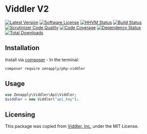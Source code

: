 # Viddler V2
[![Latest Version](https://img.shields.io/github/release/zenapply/php-viddler.svg?style=flat-square)](https://github.com/zenapply/php-viddler/releases)
[![Software License](https://img.shields.io/badge/license-MIT-brightgreen.svg?style=flat-square)](LICENSE.md)
[![HHVM Status](http://hhvm.h4cc.de/badge/zenapply/php-viddler.svg?style=flat-square)](http://hhvm.h4cc.de/package/zenapply/php-viddler)
[![Build Status](https://travis-ci.org/zenapply/php-viddler.svg?branch=master)](https://travis-ci.org/zenapply/php-viddler)
[![Scrutinizer Code Quality](https://scrutinizer-ci.com/g/zenapply/php-viddler/badges/quality-score.png?b=master)](https://scrutinizer-ci.com/g/zenapply/php-viddler/?branch=master)
[![Code Coverage](https://scrutinizer-ci.com/g/zenapply/php-viddler/badges/coverage.png?b=master)](https://scrutinizer-ci.com/g/zenapply/php-viddler/?branch=master)
[![Dependency Status](https://www.versioneye.com/user/projects/56f3252c35630e0029db0187/badge.svg?style=flat)](https://www.versioneye.com/user/projects/56f3252c35630e0029db0187)
[![Total Downloads](https://img.shields.io/packagist/dt/zenapply/php-viddler.svg?style=flat-square)](https://packagist.org/packages/zenapply/php-viddler) 

## Installation

Install via [composer](https://getcomposer.org/) - In the terminal:
```bash
composer require zenapply/php-viddler
```

## Usage

```php
use Zenapply\Viddler\Api\Viddler;
$viddler = new Viddler("api_key");
```

## Licensing

This package was copied from [Viddler, Inc.](https://github.com/viddler/phpviddler) under the MIT License.